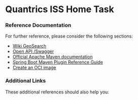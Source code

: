 # Quantrics ISS Home Task

### Reference Documentation

For further reference, please consider the following sections:

* [Wiki GeoSearch](https://en.wikipedia.org/w/api.php?action=help&modules=query%2Bgeosearch)
* [Open API /Swagger](http://localhost:8080/swagger-ui/index.html#/)
* [Official Apache Maven documentation](https://maven.apache.org/guides/index.html)
* [Spring Boot Maven Plugin Reference Guide](https://docs.spring.io/spring-boot/docs/3.2.3/maven-plugin/reference/html/)
* [Create an OCI image](https://docs.spring.io/spring-boot/docs/3.2.3/maven-plugin/reference/html/#build-image)

### Additional Links

These additional references should also help you:

